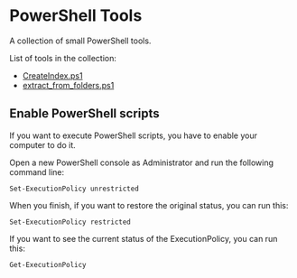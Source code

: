 # PowerShell Tools
A collection of small PowerShell tools.

List of tools in the collection:
* [CreateIndex.ps1](https://github.com/ale97dro/PowerShell-Script/blob/master/script/CreateIndex.ps1)
* [extract_from_folders.ps1](https://github.com/ale97dro/PowerShell-Script/blob/master/script/extract_from_folders.ps1)

## Enable PowerShell scripts

If you want to execute PowerShell scripts, you have to enable your computer to do it.

Open a new PowerShell console as Administrator and run the following command line:

`Set-ExecutionPolicy unrestricted` 

When you finish, if you want to restore the original status, you can run this:

`Set-ExecutionPolicy restricted`
	
If you want to see the current status of the ExecutionPolicy, you can run this:

`Get-ExecutionPolicy`
